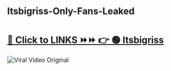 
 ## Itsbigriss-Only-Fans-Leaked

# <h2><a href="https://clipsfans.com/Itsbigriss&ref=git">🔗 Click to LINKS ⏩⏩ 👉 🟢 Itsbigriss </a></h2>

<a href="https://clipsfans.com/Itsbigriss&ref=git" rel="nofollow" data-target="animated-image.originalLink"><img src="https://i.ibb.co.com/xMMVF88/686577567.gif" alt="Viral Video Original" style="max-width: 100%; display: inline-block;" data-target="animated-image.originalImage"></a>
